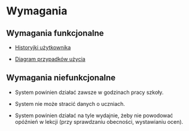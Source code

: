 # Wymagania

## Wymagania funkcjonalne

* [Historyjki użytkownika](./historyjki.md)

* [Diagram przypadków użycia](./diagramy/diagram_przypadkow_uzycia)

## Wymagania niefunkcjonalne

* System powinien działać zawsze w godzinach pracy szkoły.

* System nie może stracić danych o uczniach.

* System powinien działać na tyle wydajnie, żeby nie powodować opóźnień w lekcji
  (przy sprawdzaniu obecności, wystawianiu ocen).

